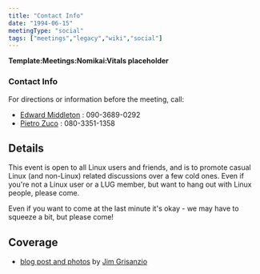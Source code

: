 ```yaml
---
title: "Contact Info"
date: "1994-06-15"
meetingType: "social"
tags: ["meetings","legacy","wiki","social"]
---
```


<p><strong>Template:Meetings:Nomikai:Vitals placeholder</strong></p>
<h3 id="contact_info">Contact Info</h3>
<p>For directions or information before the meeting, call:</p>
<ul>
<li><a href="./Edward_Middleton">Edward Middleton</a> : 090-3689-0292</li>
<li><a href="./User:Zuco">Pietro Zuco</a> : 080-3351-1358</li>
</ul>
<h2 id="details">Details</h2>
<p>This event is open to all Linux users and friends, and is to promote casual Linux (and non-Linux) related discussions over a few cold ones. Even if you're not a Linux user or a LUG member, but want to hang out with Linux people, please come.</p>
<p>Even if you want to come at the last minute it's okay - we may have to squeeze a bit, but please come!</p>
<h2 id="coverage">Coverage</h2>
<ul>
<li><a href="http://blogs.sun.com/jimgris/entry/tokyo_linux_user_group_121208">blog post and photos</a> by <a href="./User:Jimgris">Jim Grisanzio</a></li>
</ul>
